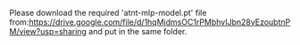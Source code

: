 Please download the required 'atnt-mlp-model.pt' file from:https://drive.google.com/file/d/1hqMjdmsOC1rPMbhvIJbn28vEzoubtnPM/view?usp=sharing and put in the same folder.
